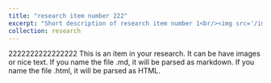 ```yaml
---
title: "research item number 222"
excerpt: "Short description of research item number 1<br/><img src='/images/research2.mov'>"
collection: research
---
```


2222222222222222
This is an item in your research. It can be have images or nice text. If you name the file .md, it will be parsed as markdown. If you name the file .html, it will be parsed as HTML. 
